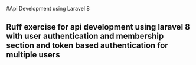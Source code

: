 #Api Development using Laravel 8

## Ruff exercise for api development using laravel 8 with user authentication and membership section and token based authentication for multiple users
